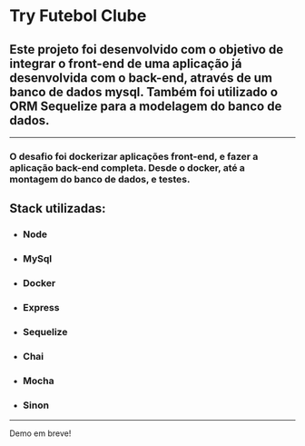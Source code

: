 # Try Futebol Clube

## Este projeto foi desenvolvido com o objetivo de integrar o front-end de uma aplicação já desenvolvida com o back-end, através de um banco de dados mysql. Também foi utilizado o ORM Sequelize para a modelagem do banco de dados.

---

### O desafio foi dockerizar aplicações front-end, e fazer a aplicação back-end completa. Desde o docker, até a montagem do banco de dados, e testes. 

## Stack utilizadas: 

- ### Node
- ### MySql
- ### Docker
- ### Express
- ### Sequelize
- ### Chai
- ### Mocha
- ### Sinon

---

Demo em breve!

